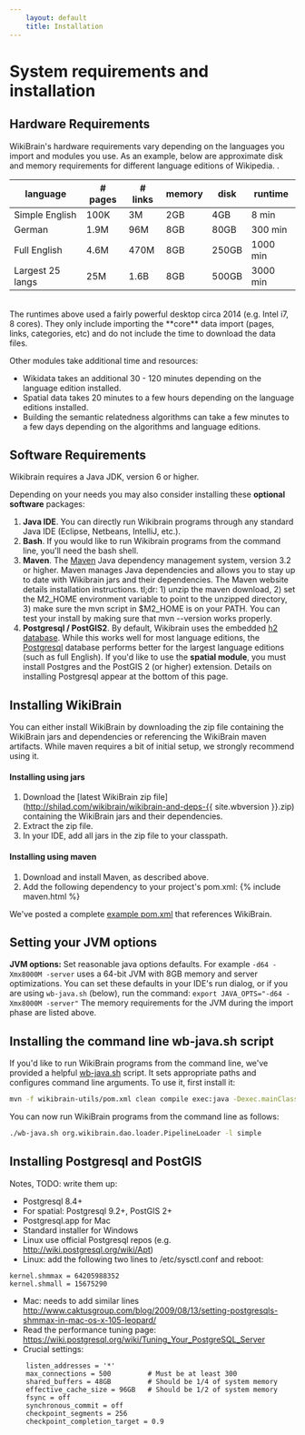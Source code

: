 ```yaml
---
    layout: default
    title: Installation
---
```


# System requirements and installation 

## Hardware Requirements

WikiBrain's hardware requirements vary depending on the languages you import and modules you use.
As an example, below are approximate disk and memory requirements for different language editions of Wikipedia.
. 

| language         | # pages | # links | memory | disk  | runtime  |
|------------------|---------|---------|--------|-------|----------|
| Simple English   | 100K    | 3M      | 2GB    | 4GB   | 8 min    |
| German           | 1.9M    | 96M     | 8GB    | 80GB  | 300 min  |
| Full English     | 4.6M    | 470M    | 8GB   | 250GB | 1000 min |
| Largest 25 langs | 25M     | 1.6B    | 8GB   | 500GB | 3000 min |

<br/>
The runtimes above used a fairly powerful desktop circa 2014 (e.g. Intel i7, 8 cores).
They only include importing the **core** data import (pages, links, categories, etc) and do not include the time to download the data files.  

Other modules take additional time and resources:

 * Wikidata takes an additional 30 - 120 minutes depending on the language edition installed.
 * Spatial data takes 20 minutes to a few hours depending on the language editions installed.
 * Building the semantic relatedness algorithms can take a few minutes to a few days depending on the algorithms and language editions. 

## Software Requirements

Wikibrain requires a Java JDK, version 6 or higher. 

Depending on your needs you may also consider installing these **optional software** packages:

1. **Java IDE**. You can directly run Wikibrain programs through any standard Java IDE (Eclipse, Netbeans, IntelliJ, etc.).
3. **Bash**. If you would like to run Wikibrain programs from the command line, you'll need the bash shell.
2. **Maven**. The [Maven](http://maven.apache.org/) Java dependency management system, version 3.2 or higher. 
Maven manages Java dependencies and allows you to stay up to date with Wikibrain jars and their dependencies.
The Maven website details installation instructions.
tl;dr: 1) unzip the maven download, 2) set the M2_HOME environment variable to point to the unzipped directory, 3) make sure the mvn script in $M2_HOME is on your PATH. You can test your install by making sure that mvn --version works properly.
4. **Postgresql / PostGIS2**. By default, Wikibrain uses the embedded [h2 database](http://www.h2database.com/). 
While this works well for most language editions, the [Postgresql](http://www.postgresql.org/) database performs better for the largest language editions (such as full English).
If you'd like to use the **spatial module**, you must install Postgres and the PostGIS 2 (or higher) extension. Details on installing Postgresql appear at the bottom of this page.    


## Installing WikiBrain

You can either install WikiBrain by downloading the zip file containing the WikiBrain jars and dependencies or referencing the WikiBrain maven artifacts.
 While maven requires a bit of initial setup, we strongly recommend using it.
  
#### Installing using jars
 
1. Download the [latest WikiBrain zip file](http://shilad.com/wikibrain/wikibrain-and-deps-{{ site.wbversion }}.zip) containing the WikiBrain jars and their dependencies.
2. Extract the zip file.
3. In your IDE, add all jars in the zip file to your classpath.
  
#### Installing using maven

1. Download and install Maven, as described above.
2. Add the following dependency to your project's pom.xml:
{% include maven.html %}

We've posted a complete [example pom.xml](https://gist.github.com/shilad/958ec6f2cab01b34efe9) that references WikiBrain.

## Setting your JVM options

**JVM options:** Set reasonable java options defaults. For example `-d64 -Xmx8000M -server` uses a 64-bit JVM with 8GB memory and server optimizations. 
You can set these defaults in your IDE's run dialog, or if you are using `wb-java.sh` (below), run the command: `export JAVA_OPTS="-d64 -Xmx8000M -server"`
The memory requirements for the JVM during the import phase are listed above.

## Installing the command line wb-java.sh script

If you'd like to run WikiBrain programs from the command line, we've provided a helpful [wb-java.sh](https://github.com/shilad/wikibrain/blob/master/wikibrain-utils/src/main/resources/wb-java.sh) script.
It sets appropriate paths and configures command line arguments.
To use it, first install it:

```bash
mvn -f wikibrain-utils/pom.xml clean compile exec:java -Dexec.mainClass=org.wikibrain.utils.ResourceInstaller
```

You can now run WikiBrain programs from the command line as follows:

```bash
./wb-java.sh org.wikibrain.dao.loader.PipelineLoader -l simple
```

## Installing Postgresql and PostGIS
 
Notes, TODO: write them up:

 * Postgresql 8.4+
 * For spatial: Postgresql 9.2+, PostGIS 2+
 * Postgresql.app for Mac
 * Standard installer for Windows
 * Linux use official Postgresql repos (e.g. http://wiki.postgresql.org/wiki/Apt)
 * Linux: add the following two lines to /etc/sysctl.conf and reboot:
```
kernel.shmmax = 64205988352
kernel.shmall = 15675290
```
 * Mac: needs to add similar lines http://www.caktusgroup.com/blog/2009/08/13/setting-postgresqls-shmmax-in-mac-os-x-105-leopard/
 * Read the performance tuning page: https://wiki.postgresql.org/wiki/Tuning_Your_PostgreSQL_Server
 * Crucial settings:

```
    listen_addresses = '*'
    max_connections = 500         # Must be at least 300
    shared_buffers = 48GB         # Should be 1/4 of system memory
    effective_cache_size = 96GB   # Should be 1/2 of system memory
    fsync = off                 
    synchronous_commit = off    
    checkpoint_segments = 256
    checkpoint_completion_target = 0.9


```
